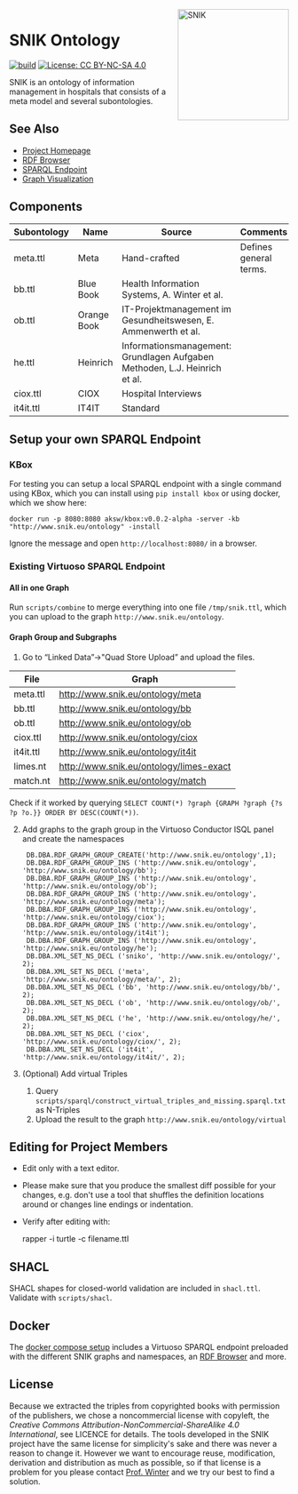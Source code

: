 <img align="right" width="200" height="200" src="https://avatars.githubusercontent.com/u/79194034?s=400&u=6f1a8e449234d0daa440de87a64f718a9c804593&v=4" alt="SNIK">

# SNIK Ontology

[![build](https://github.com/snikproject/ontology/actions/workflows/build.yml/badge.svg)](https://github.com/snikproject/ontology/actions/workflows/build.yml)
[![License: CC BY-NC-SA 4.0](https://img.shields.io/badge/License-CC_BY--NC--SA_4.0-blue.svg)](https://creativecommons.org/licenses/by-nc-sa/4.0/)

SNIK is an ontology of information management in hospitals that consists of a meta model and several subontologies.

## See Also

* [Project Homepage](https://www.snik.eu/)
* [RDF Browser](https://www.snik.eu/ontology)
* [SPARQL Endpoint](https://www.snik.eu/sparql)
* [Graph Visualization](https://www.snik.eu/graph)

## Components

| Subontology | Name | Source | Comments |
|---|---|-----|---|
|meta.ttl	|Meta	| Hand-crafted |	Defines general terms. |
|bb.ttl		|Blue Book | Health Information Systems, A. Winter et al. |
|ob.ttl		|Orange Book |IT-Projektmanagement im Gesundheitswesen, E. Ammenwerth et al. ||
|he.ttl	|  Heinrich| Informationsmanagement: Grundlagen Aufgaben Methoden, L.J. Heinrich et al. ||
|ciox.ttl	| CIOX | Hospital Interviews ||
|it4it.ttl	| IT4IT | Standard||

## Setup your own SPARQL Endpoint

### KBox
For testing you can setup a local SPARQL endpoint with a single command using KBox, which you can install using `pip install kbox` or using docker, which we show here:

```
docker run -p 8080:8080 aksw/kbox:v0.0.2-alpha -server -kb "http://www.snik.eu/ontology" -install
```

Ignore the message and open `http://localhost:8080/` in a browser.

### Existing Virtuoso SPARQL Endpoint

#### All in one Graph
Run `scripts/combine` to merge everything into one file `/tmp/snik.ttl`, which you can upload to the graph `http://www.snik.eu/ontology`.

#### Graph Group and Subgraphs
1. Go to “Linked Data”->"Quad Store Upload” and upload the files.

File		| Graph
--			| --
meta.ttl	|http://www.snik.eu/ontology/meta
bb.ttl		|http://www.snik.eu/ontology/bb
ob.ttl		|http://www.snik.eu/ontology/ob
ciox.ttl	|http://www.snik.eu/ontology/ciox
it4it.ttl	|http://www.snik.eu/ontology/it4it
limes.nt	|http://www.snik.eu/ontology/limes-exact
match.nt	|http://www.snik.eu/ontology/match

Check if it worked by querying `SELECT COUNT(*) ?graph {GRAPH ?graph {?s ?p ?o.}} ORDER BY DESC(COUNT(*))`.

2. Add graphs to the graph group in the Virtuoso Conductor ISQL panel and create the namespaces

		DB.DBA.RDF_GRAPH_GROUP_CREATE('http://www.snik.eu/ontology',1);
		DB.DBA.RDF_GRAPH_GROUP_INS ('http://www.snik.eu/ontology', 'http://www.snik.eu/ontology/bb');
		DB.DBA.RDF_GRAPH_GROUP_INS ('http://www.snik.eu/ontology', 'http://www.snik.eu/ontology/ob');
		DB.DBA.RDF_GRAPH_GROUP_INS ('http://www.snik.eu/ontology', 'http://www.snik.eu/ontology/meta');
		DB.DBA.RDF_GRAPH_GROUP_INS ('http://www.snik.eu/ontology', 'http://www.snik.eu/ontology/ciox');
		DB.DBA.RDF_GRAPH_GROUP_INS ('http://www.snik.eu/ontology', 'http://www.snik.eu/ontology/it4it');
		DB.DBA.RDF_GRAPH_GROUP_INS ('http://www.snik.eu/ontology', 'http://www.snik.eu/ontology/he');
		DB.DBA.XML_SET_NS_DECL ('sniko', 'http://www.snik.eu/ontology/', 2);                
		DB.DBA.XML_SET_NS_DECL ('meta', 'http://www.snik.eu/ontology/meta/', 2);
		DB.DBA.XML_SET_NS_DECL ('bb', 'http://www.snik.eu/ontology/bb/', 2);
		DB.DBA.XML_SET_NS_DECL ('ob', 'http://www.snik.eu/ontology/ob/', 2);
		DB.DBA.XML_SET_NS_DECL ('he', 'http://www.snik.eu/ontology/he/', 2);
		DB.DBA.XML_SET_NS_DECL ('ciox', 'http://www.snik.eu/ontology/ciox/', 2);
		DB.DBA.XML_SET_NS_DECL ('it4it', 'http://www.snik.eu/ontology/it4it/', 2);

3. (Optional) Add virtual Triples
   1. Query `scripts/sparql/construct_virtual_triples_and_missing.sparql.txt` as N-Triples
   2. Upload the result to the graph `http://www.snik.eu/ontology/virtual`

## Editing for Project Members

* Edit only with a text editor.
* Please make sure that you produce the smallest diff possible for your changes, e.g. don't use a tool that shuffles the definition locations around or changes line endings or indentation.
* Verify after editing with:
    
    rapper -i turtle -c filename.ttl

## SHACL
SHACL shapes for closed-world validation are included in `shacl.ttl`.
Validate with `scripts/shacl`.

## Docker
The [docker compose setup](https://github.com/snikproject/docker) includes a Virtuoso SPARQL endpoint preloaded with the different SNIK graphs and namespaces, an [RDF Browser](https://github.com/snikproject/lodview) and more.

## License
Because we extracted the triples from copyrighted books with permission of the publishers, we chose a noncommercial license with copyleft, the *Creative Commons Attribution-NonCommercial-ShareAlike 4.0 International*, see LICENCE for details.
The tools developed in the SNIK project have the same license for simplicity's sake and there was never a reason to change it.
However we want to encourage reuse, modification, derivation and distribution as much as possible, so if that license is a problem for you please contact [Prof. Winter](www.people.imise.uni-leipzig.de/alfred.winter) and we try our best to find a solution.
